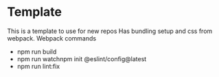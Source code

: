 # Template
This is a template to use for new repos
Has bundling setup and css from webpack.
Webpack commands
- npm run build
- npm run watchnpm init @eslint/config@latest
- npm run lint:fix